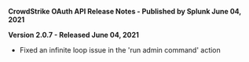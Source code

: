 **CrowdStrike OAuth API Release Notes - Published by Splunk June 04, 2021**


**Version 2.0.7 - Released June 04, 2021**

* Fixed an infinite loop issue in the 'run admin command' action
